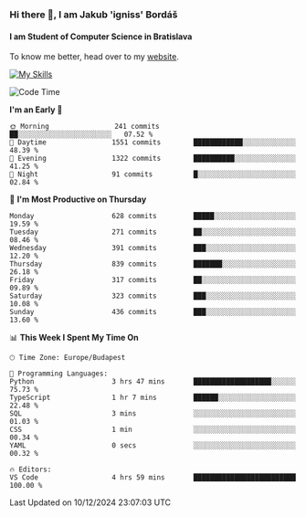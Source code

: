 ### Hi there 👋, I am Jakub 'igniss' Bordáš

#### I am Student of Computer Science in Bratislava
To know me better, head over to my [website](https://bordas.sk).

[![My Skills](https://skillicons.dev/icons?i=js,html,css,figma,svelte,java,kotlin,python,postgresql,typescript,nest,nodejs)](https://bordas.sk)


<!--START_SECTION:waka-->
![Code Time](http://img.shields.io/badge/Code%20Time-1%2C612%20hrs%208%20mins-blue)

**I'm an Early 🐤** 

```text
🌞 Morning                241 commits         ██░░░░░░░░░░░░░░░░░░░░░░░   07.52 % 
🌆 Daytime                1551 commits        ████████████░░░░░░░░░░░░░   48.39 % 
🌃 Evening                1322 commits        ██████████░░░░░░░░░░░░░░░   41.25 % 
🌙 Night                  91 commits          █░░░░░░░░░░░░░░░░░░░░░░░░   02.84 % 
```
📅 **I'm Most Productive on Thursday** 

```text
Monday                   628 commits         █████░░░░░░░░░░░░░░░░░░░░   19.59 % 
Tuesday                  271 commits         ██░░░░░░░░░░░░░░░░░░░░░░░   08.46 % 
Wednesday                391 commits         ███░░░░░░░░░░░░░░░░░░░░░░   12.20 % 
Thursday                 839 commits         ███████░░░░░░░░░░░░░░░░░░   26.18 % 
Friday                   317 commits         ██░░░░░░░░░░░░░░░░░░░░░░░   09.89 % 
Saturday                 323 commits         ███░░░░░░░░░░░░░░░░░░░░░░   10.08 % 
Sunday                   436 commits         ███░░░░░░░░░░░░░░░░░░░░░░   13.60 % 
```


📊 **This Week I Spent My Time On** 

```text
🕑︎ Time Zone: Europe/Budapest

💬 Programming Languages: 
Python                   3 hrs 47 mins       ███████████████████░░░░░░   75.73 % 
TypeScript               1 hr 7 mins         ██████░░░░░░░░░░░░░░░░░░░   22.48 % 
SQL                      3 mins              ░░░░░░░░░░░░░░░░░░░░░░░░░   01.03 % 
CSS                      1 min               ░░░░░░░░░░░░░░░░░░░░░░░░░   00.34 % 
YAML                     0 secs              ░░░░░░░░░░░░░░░░░░░░░░░░░   00.32 % 

🔥 Editors: 
VS Code                  4 hrs 59 mins       █████████████████████████   100.00 % 
```


 Last Updated on 10/12/2024 23:07:03 UTC
<!--END_SECTION:waka-->
